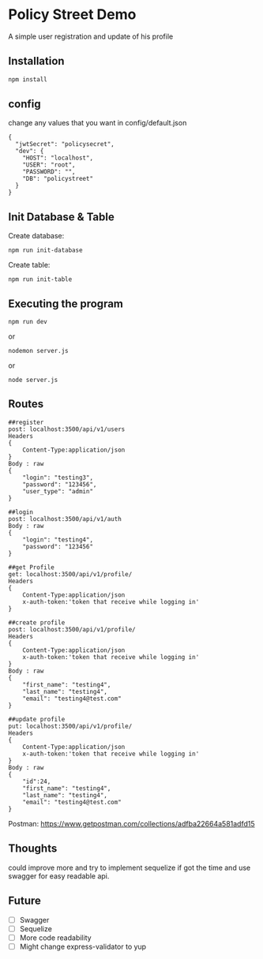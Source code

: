# Policy Street Demo

A simple user registration and update of his profile

## Installation

```bash
npm install
```

## config

change any values that you want in config/default.json

```
{
  "jwtSecret": "policysecret",
  "dev": {
    "HOST": "localhost",
    "USER": "root",
    "PASSWORD": "",
    "DB": "policystreet"
  }
}
```

## Init Database & Table

Create database:

```
npm run init-database
```

Create table:

```
npm run init-table
```

## Executing the program

```
npm run dev
```

or

```
nodemon server.js
```

or

```
node server.js
```

## Routes

```
##register
post: localhost:3500/api/v1/users
Headers
{
    Content-Type:application/json
}
Body : raw
{
    "login": "testing3",
    "password": "123456",
    "user_type": "admin"
}

##login
post: localhost:3500/api/v1/auth
Body : raw
{
    "login": "testing4",
    "password": "123456"
}

##get Profile
get: localhost:3500/api/v1/profile/
Headers
{
    Content-Type:application/json
    x-auth-token:'token that receive while logging in'
}

##create profile
post: localhost:3500/api/v1/profile/
Headers
{
    Content-Type:application/json
    x-auth-token:'token that receive while logging in'
}
Body : raw
{
    "first_name": "testing4",
    "last_name": "testing4",
    "email": "testing4@test.com"
}

##update profile
put: localhost:3500/api/v1/profile/
Headers
{
    Content-Type:application/json
    x-auth-token:'token that receive while logging in'
}
Body : raw
{
    "id":24,
    "first_name": "testing4",
    "last_name": "testing4",
    "email": "testing4@test.com"
}
```

Postman: https://www.getpostman.com/collections/adfba22664a581adfd15

## Thoughts

could improve more and try to implement sequelize if got the time and use swagger for easy readable api.

## Future

- [ ] Swagger
- [ ] Sequelize
- [ ] More code readability
- [ ] Might change express-validator to yup
